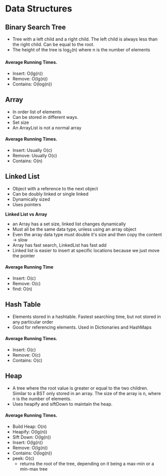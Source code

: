 # Data Structures

## Binary Search Tree
- Tree with a left child and a right child. The left child is always less than the right child. Can be equal to the root.
- The height of the tree is log<sub>2</sub>(n) where n is the number of elements

#### Average Running Times.
- Insert: O(lg(n))
- Remove: O(lg(n))
- Contains: O(log(n))

## Array
- In order list of elements
- Can be stored in different ways.
- Set size
- An ArrayList is not a normal array

#### Average Running Times.
- Insert: Usually O(c)
- Remove: Usually O(c)
- Contains: O(n)

## Linked List
- Object with a reference to the next object
- Can be doubly linked or single linked
- Dynamically sized
- Uses pointers

**Linked List vs Array**

- an Array has a set size, linked list changes dynamically
- Must all be the same data type, unless using an array object
- Even the array data type must double it's size and then copy the content -> slow
- Array has fast search, LinkedList has fast add
- Linked list is easier to insert at specific locations because we just move the pointer

#### Average Running Time
- Insert: O(c)
- Remove: O(c)
- find: O(n)

## Hash Table
- Elements stored in a hashtable. Fastest searching time, but not stored in any particular order
- Good for referencing elements. Used in Dictionaries and HashMaps

#### Average Running Times.
- Insert: O(c)
- Remove: O(c)
- Contains: O(c)

## Heap
- A tree where the root value is greater or equal to the two children. Similar to a BST only stored in an array. The size of the array is n, where n is the number of elements.
- Uses heapify and siftDown to maintain the heap.


#### Average Running Times.
- Build Heap: O(n)
- Heapify: O(lg(n))
- Sift Down: O(lg(n))
- Insert: O(lg(n))
- Remove: O(lg(n))
- Contains: O(log(n))
- peek: O(c)
    - returns the root of the tree, depending on it being a max-min or a min-max tree
